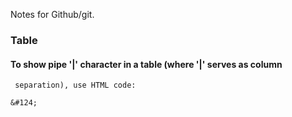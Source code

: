 Notes for Github/git.

### Table

#### To show pipe '|' character in a table (where '|' serves as column
     separation), use HTML code:

    &#124;
